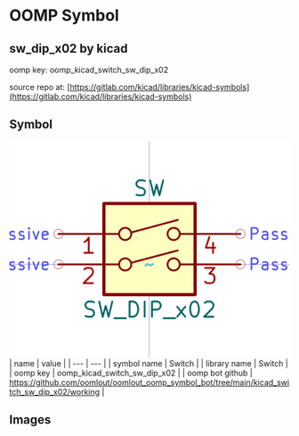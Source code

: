 # OOMP Symbol  
## sw_dip_x02  by kicad  
  
oomp key: oomp_kicad_switch_sw_dip_x02  
  
source repo at: [https://gitlab.com/kicad/libraries/kicad-symbols](https://gitlab.com/kicad/libraries/kicad-symbols)  
## Symbol  
  
[![working.png](working_600.png)](working.png)  
| name | value | 
| --- | --- | 
| symbol name | Switch | 
| library name | Switch | 
| oomp key | oomp_kicad_switch_sw_dip_x02 | 
| oomp bot github | https://github.com/oomlout/oomlout_oomp_symbol_bot/tree/main/kicad_switch_sw_dip_x02/working | 
## Images  
